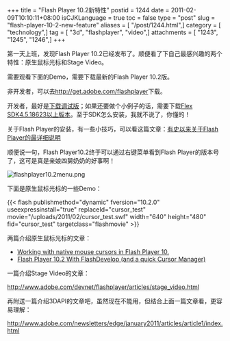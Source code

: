 +++
title = "Flash Player 10.2新特性"
postid = 1244
date = 2011-02-09T10:10:11+08:00
isCJKLanguage = true
toc = false
type = "post"
slug = "flash-player-10-2-new-feature"
aliases = [ "/post/1244.html",]
category = [ "technology",]
tag = [ "3d", "flashplayer", "video",]
attachments = [ "1243", "1245", "1246",]
+++


第一天上班，发现Flash Player 10.2已经发布了。顺便看了下自己最感兴趣的两个特性：原生鼠标光标和Stage Video。

需要观看下面的Demo，需要下载最新的Flash Player 10.2版。

非开发者，可以去<http://get.adobe.com/flashplayer>下载。

开发者，最好是[下载调试版](http://www.adobe.com/support/flashplayer/downloads.html)；如果还要做个小例子的话，需要下载[Flex SDK4.5.18623以上版本](http://opensource.adobe.com/wiki/display/flexsdk/Download+Flex+Hero)。至于SDK怎么安装，我就不说了，你懂的！

关于Flash Player的安装，有一些小技巧，可以看这篇文章：[有史以来关于Flash Player的最详细说明](https://blog.zengrong.net/post/1188.html)

顺便说一句，Flash Player10.2终于可以通过右键菜单看到Flash Player的版本号了，这可是真是亲娘四舅奶奶的好事啊！

![flashplayer10.2menu.png](/uploads/2011/02/flashplayer10.2menu.png)

下面是原生鼠标光标的一些Demo：

<!--more-->  
{{< flash publishmethod="dynamic" fversion="10.2.0" useexpressinstall="true" replaceId="cursor_test" movie="/uploads/2011/02/cursor_test.swf" width="640" height="480" fid="cursor_test" targetclass="flashmovie" >}}

两篇介绍原生鼠标光标的文章：

- [Working with native mouse cursors in Flash Player 10.](http://www.adobe.com/devnet/flashplayer/articles/native-mouse-cursors.html)
- [Flash Player 10.2 With FlashDevelop (and a quick Cursor Manager)](http://blog.onebyonedesign.com/actionscript/flash-player-10-2-with-flashdevelop-and-a-quick-cursor-manager/)

一篇介绍Stage Video的文章：

<http://www.adobe.com/devnet/flashplayer/articles/stage_video.html>

再附送一篇介绍3DAPI的文章吧，虽然现在不能用，但结合上面一篇文章看，更容易理解：

<http://www.adobe.com/newsletters/edge/january2011/articles/article1/index.html>

